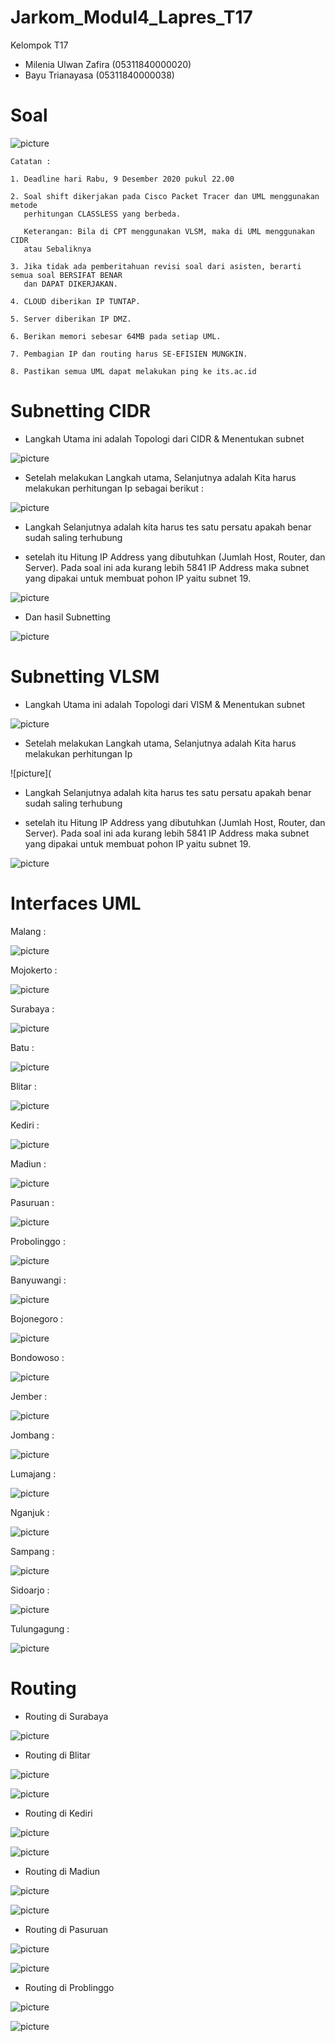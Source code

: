 # Jarkom_Modul4_Lapres_T17

Kelompok T17
  * Milenia Ulwan Zafira (05311840000020)
  * Bayu Trianayasa      (05311840000038)
  
# Soal 

![picture](https://cdn.discordapp.com/attachments/691272824765284362/787617462915956756/1607852853171.jpg)

```
Catatan : 

1. Deadline hari Rabu, 9 Desember 2020 pukul 22.00

2. Soal shift dikerjakan pada Cisco Packet Tracer dan UML menggunakan metode
   perhitungan CLASSLESS yang berbeda.
   
   Keterangan: Bila di CPT menggunakan VLSM, maka di UML menggunakan CIDR
   atau Sebaliknya

3. Jika tidak ada pemberitahuan revisi soal dari asisten, berarti semua soal BERSIFAT BENAR
   dan DAPAT DIKERJAKAN.

4. CLOUD diberikan IP TUNTAP.

5. Server diberikan IP DMZ.

6. Berikan memori sebesar 64MB pada setiap UML.

7. Pembagian IP dan routing harus SE-EFISIEN MUNGKIN.

8. Pastikan semua UML dapat melakukan ping ke its.ac.id

```

# Subnetting CIDR  

- Langkah Utama ini adalah Topologi dari CIDR & Menentukan subnet 

![picture](https://cdn.discordapp.com/attachments/691272824765284362/787619955625426964/466336.jpg)

- Setelah melakukan Langkah utama, Selanjutnya adalah Kita harus melakukan perhitungan Ip sebagai berikut : 

![picture](https://cdn.discordapp.com/attachments/691272824765284362/787621551884992522/Pembagian_IP-CIDR.png)

- Langkah Selanjutnya adalah kita harus tes satu persatu apakah benar sudah saling terhubung

- setelah itu Hitung IP Address yang dibutuhkan (Jumlah Host, Router, dan Server). Pada soal ini ada kurang lebih 5841 IP Address maka subnet yang dipakai untuk membuat pohon IP   yaitu subnet 19.

![picture](https://cdn.discordapp.com/attachments/691272824765284362/787620332391366696/messageImage_1607511242491.jpg) 

- Dan hasil Subnetting 

![picture](https://cdn.discordapp.com/attachments/691272824765284362/787623896756912128/Pembagian_Subnet11.png)

# Subnetting VLSM 
- Langkah Utama ini adalah Topologi dari VlSM & Menentukan subnet 

![picture](https://cdn.discordapp.com/attachments/691272824765284362/787625349906169866/1607854832811.jpg)

- Setelah melakukan Langkah utama, Selanjutnya adalah Kita harus melakukan perhitungan Ip  

![picture](

- Langkah Selanjutnya adalah kita harus tes satu persatu apakah benar sudah saling terhubung

- setelah itu Hitung IP Address yang dibutuhkan (Jumlah Host, Router, dan Server). Pada soal ini ada kurang lebih 5841 IP Address maka subnet yang dipakai untuk membuat pohon IP   yaitu subnet 19.

![picture](https://cdn.discordapp.com/attachments/691272824765284362/787620332391366696/messageImage_1607511242491.jpg) 

# Interfaces UML

Malang      :  

![picture](https://cdn.discordapp.com/attachments/691272824765284362/787632986291044362/iface_malang.jpg)

Mojokerto   :

![picture](https://cdn.discordapp.com/attachments/691272824765284362/787632446282924052/iface_mojo.jpg)

Surabaya    : 

![picture](https://cdn.discordapp.com/attachments/691272824765284362/787633133264699403/ifaces_surabaya.jpg)

Batu        :

![picture](https://cdn.discordapp.com/attachments/691272824765284362/787633757921214492/iface_batu.jpg)

Blitar      : 

![picture](https://cdn.discordapp.com/attachments/691272824765284362/787632333993017354/iface_blitar.jpg)

Kediri      :

![picture](https://cdn.discordapp.com/attachments/691272824765284362/787632236295356436/iface_kediri.jpg)

Madiun      : 

![picture](https://cdn.discordapp.com/attachments/691272824765284362/787632261251465266/iface_Madiun.jpg)

Pasuruan    : 

![picture](https://cdn.discordapp.com/attachments/691272824765284362/787632758608494592/iface_pasuruan.jpg)

Probolinggo :

![picture](https://cdn.discordapp.com/attachments/691272824765284362/787632708737957928/iface_prob.jpg)

Banyuwangi  : 

![picture](https://cdn.discordapp.com/attachments/691272824765284362/787632633768968242/iface_banyuwangi.jpg)

Bojonegoro  : 

![picture](https://cdn.discordapp.com/attachments/691272824765284362/787632392621391872/iface_bojo.jpg)

Bondowoso   : 

![picture](https://cdn.discordapp.com/attachments/691272824765284362/787632671152668682/iface_bondowoso.jpg)

Jember      :

![picture](https://cdn.discordapp.com/attachments/691272824765284362/787632605159751680/iface_jember.jpg)

Jombang     : 

![picture](https://cdn.discordapp.com/attachments/691272824765284362/787633726876024863/iface_jombang.jpg)

Lumajang    : 

![picture](https://cdn.discordapp.com/attachments/691272824765284362/787632355011461120/iface_lumajang.jpg)

Nganjuk     : 

![picture](https://cdn.discordapp.com/attachments/691272824765284362/787632287826575410/iface_nganjuk.jpg)

Sampang     : 

![picture](https://cdn.discordapp.com/attachments/691272824765284362/787632515564306442/iface_sampang.jpg)

Sidoarjo    :

![picture](https://cdn.discordapp.com/attachments/691272824765284362/787632563304923166/iface_ndarjo.jpg)

Tulungagung : 

![picture](https://cdn.discordapp.com/attachments/691272824765284362/787632309972762654/iface_tulung.jpg)

# Routing 

- Routing di Surabaya 

![picture](https://cdn.discordapp.com/attachments/691272824765284362/787641316065804328/route_surabaya.jpg)

- Routing di Blitar

![picture](https://cdn.discordapp.com/attachments/691272824765284362/787641480582791208/route_blitar.jpg)


![picture](https://cdn.discordapp.com/attachments/691272824765284362/787641527685218304/route_blitar1.jpg)

- Routing di Kediri 

![picture](https://cdn.discordapp.com/attachments/691272824765284362/787641806388330506/route_kediri.jpg)


![picture](https://cdn.discordapp.com/attachments/691272824765284362/787641840324837376/route_kediri1.jpg)

- Routing di Madiun

![picture](https://cdn.discordapp.com/attachments/691272824765284362/787642789441044510/route_madiun.jpg)


![picture](https://cdn.discordapp.com/attachments/691272824765284362/787642814035918848/route_madiun1.jpg)

- Routing di Pasuruan 

![picture](https://cdn.discordapp.com/attachments/691272824765284362/787643295798525962/route_pasuruan.jpg)


![picture](https://cdn.discordapp.com/attachments/691272824765284362/787643324986556447/route_pasruruan1.jpg)

- Routing di Problinggo

![picture](https://cdn.discordapp.com/attachments/691272824765284362/787643651387686942/route_prob.jpg)


![picture](https://cdn.discordapp.com/attachments/691272824765284362/787643684266049546/route_prob1.jpg)
